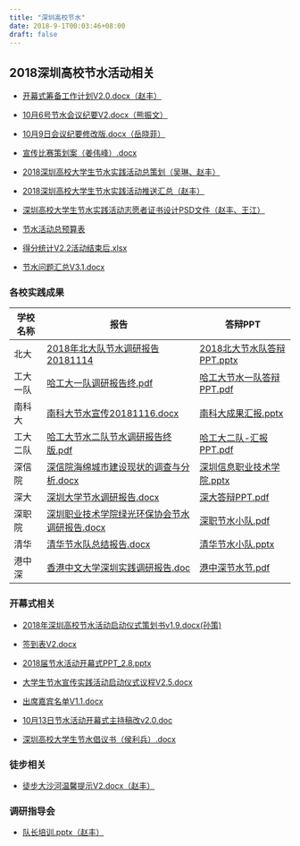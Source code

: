```yaml
---
title: "深圳高校节水"
date: 2018-9-1T00:03:46+08:00
draft: false
---
```


## 2018深圳高校节水活动相关

<!--more-->

* [开幕式筹备工作计划V2.0.docx（赵丰）](https://freiwilliger.oss-cn-shenzhen.aliyuncs.com/volunteer/2018年秋季学期/water_saving/前期工作文件/开幕式筹备工作计划V2.0.docx)

* [10月6号节水会议纪要V2.docx（熊振文）](https://freiwilliger.oss-cn-shenzhen.aliyuncs.com/volunteer/2018年秋季学期/water_saving/会议纪要/10月9日会议纪要修改版.docx)

* [10月9日会议纪要修改版.docx（岳晓菲）](https://freiwilliger.oss-cn-shenzhen.aliyuncs.com/volunteer/2018年秋季学期/water_saving/会议纪要/10月9日会议纪要修改版.docx)

* [宣传比赛策划案（姜伟峰）.docx](https://freiwilliger.oss-cn-shenzhen.aliyuncs.com/volunteer/2018年秋季学期/water_saving/前期工作文件/宣传比赛策划案（姜伟峰）.docx)

* [2018深圳高校大学生节水实践活动总策划（吴琳、赵丰）](https://freiwilliger.oss-cn-shenzhen.aliyuncs.com/volunteer/2018年秋季学期/water_saving/总策划/2018深圳高校大学生节水实践活动总策划V6.0.docx)

* [2018深圳高校大学生节水实践活动推送汇总（赵丰）](https://freiwilliger.oss-cn-shenzhen.aliyuncs.com/volunteer/2018年秋季学期/water_saving/节水推送汇总/节水推送汇总V2.1.xlsx)

* [深圳高校大学生节水实践活动志愿者证书设计PSD文件（赵丰、王江）](https://freiwilliger.oss-cn-shenzhen.aliyuncs.com/volunteer/2018年秋季学期/water_saving/证书/志愿者证书设计稿V1.8.psd)

* [节水活动总预算表](https://freiwilliger.oss-cn-shenzhen.aliyuncs.com/volunteer/2018年秋季学期/water_saving/预决算/节水活动总预结算表V1.0.docx)

* [得分统计V2.2活动结束后.xlsx](https://freiwilliger.oss-cn-shenzhen.aliyuncs.com/volunteer/2018年秋季学期/water_saving/各校实践成果/得分统计V2.2活动结束后.xlsx)

* [节水问题汇总V3.1.docx](https://freiwilliger.oss-cn-shenzhen.aliyuncs.com/volunteer/2018年秋季学期/water_saving/FAQ/节水问题汇总V3.1.docx)

### 各校实践成果

| 学校名称 | 报告 | 答辩PPT |
|---------|-----|--------|
| 北大     | [2018年北大队节水调研报告20181114](https://freiwilliger.oss-cn-shenzhen.aliyuncs.com/volunteer/2018年秋季学期/water_saving/各校实践成果/实践报告/2018年北大队节水调研报告20181114.pdf)   | [2018北大节水队答辩PPT.pptx](https://freiwilliger.oss-cn-shenzhen.aliyuncs.com/volunteer/2018年秋季学期/water_saving/各校实践成果/答辩PPT/2018北大节水队答辩PPT-20181118.pptx)      |
| 工大一队  | [哈工大一队调研报告终.pdf](https://freiwilliger.oss-cn-shenzhen.aliyuncs.com/volunteer/2018年秋季学期/water_saving/各校实践成果/实践报告/哈工大一队调研报告终.pdf) | [哈工大节水一队答辩PPT.pdf](https://freiwilliger.oss-cn-shenzhen.aliyuncs.com/volunteer/2018年秋季学期/water_saving/各校实践成果/答辩PPT/哈工大节水一队答辩PPT.pdf)     |
| 南科大   | [南科大节水宣传20181116.docx](https://freiwilliger.oss-cn-shenzhen.aliyuncs.com/volunteer/2018年秋季学期/water_saving/各校实践成果/实践报告/南科大节水宣传20181116.docx) | [南科大成果汇报.pptx](https://freiwilliger.oss-cn-shenzhen.aliyuncs.com/volunteer/2018年秋季学期/water_saving/各校实践成果/答辩PPT/南科大成果汇报.pptx)    |
| 工大二队  | [哈工大节水二队节水调研报告终版.pdf](https://freiwilliger.oss-cn-shenzhen.aliyuncs.com/volunteer/2018年秋季学期/water_saving/各校实践成果/实践报告/哈工大节水二队节水调研报告终版.pdf) | [哈工大二队-汇报PPT.pdf](https://freiwilliger.oss-cn-shenzhen.aliyuncs.com/volunteer/2018年秋季学期/water_saving/各校实践成果/答辩PPT/哈工大二队-汇报PPT.pdf)   |
| 深信院   | [深信院海绵城市建设现状的调查与分析.docx](https://freiwilliger.oss-cn-shenzhen.aliyuncs.com/volunteer/2018年秋季学期/water_saving/各校实践成果/实践报告/海绵城市建设现状的调查与分析.docx)  | [深圳信息职业技术学院.pptx](https://freiwilliger.oss-cn-shenzhen.aliyuncs.com/volunteer/2018年秋季学期/water_saving/各校实践成果/答辩PPT/深圳信息职业技术学院.pptx)   |
| 深大     | [深圳大学节水调研报告.docx](https://freiwilliger.oss-cn-shenzhen.aliyuncs.com/volunteer/2018年秋季学期/water_saving/各校实践成果/实践报告/深圳大学节水调研报告.docx)  | [深大答辩PPT.pdf](https://freiwilliger.oss-cn-shenzhen.aliyuncs.com/volunteer/2018年秋季学期/water_saving/各校实践成果/答辩PPT/深大答辩PPT.pdf)    |
| 深职院   | [深圳职业技术学院绿光环保协会节水调研报告.docx](https://freiwilliger.oss-cn-shenzhen.aliyuncs.com/volunteer/2018年秋季学期/water_saving/各校实践成果/实践报告/深圳职业技术学院绿光环保协会节水调研报告.docx) | [深职节水小队.pdf](https://freiwilliger.oss-cn-shenzhen.aliyuncs.com/volunteer/2018年秋季学期/water_saving/各校实践成果/答辩PPT/深职节水小队.pdf)    |
| 清华     | [清华节水队总结报告.docx](https://freiwilliger.oss-cn-shenzhen.aliyuncs.com/volunteer/2018年秋季学期/water_saving/各校实践成果/实践报告/清华节水队总结报告.docx)  | [清华节水小队.pptx](https://freiwilliger.oss-cn-shenzhen.aliyuncs.com/volunteer/2018年秋季学期/water_saving/各校实践成果/答辩PPT/清华节水小队.pptx)     |
| 港中深   | [香港中文大学深圳实践调研报告.doc](https://freiwilliger.oss-cn-shenzhen.aliyuncs.com/volunteer/2018年秋季学期/water_saving/各校实践成果/实践报告/香港中文大学深圳实践调研报告.doc) | [港中深节水节.pdf](https://freiwilliger.oss-cn-shenzhen.aliyuncs.com/volunteer/2018年秋季学期/water_saving/各校实践成果/答辩PPT/港中深节水节.pdf)    |

### 开幕式相关

* [2018年深圳高校节水活动启动仪式策划书v1.9.docx(孙策)](https://freiwilliger.oss-cn-shenzhen.aliyuncs.com/volunteer/2018年秋季学期/water_saving/前期工作文件/2018年深圳高校节水活动启动仪式策划书v1.9.docx)

* [签到表V2.docx](https://freiwilliger.oss-cn-shenzhen.aliyuncs.com/volunteer/2018年秋季学期/water_saving/开幕式文案/签到表V2.docx)

* [2018届节水活动开幕式PPT_2.8.pptx](https://freiwilliger.oss-cn-shenzhen.aliyuncs.com/volunteer/2018年秋季学期/water_saving/开幕式文案/2018届节水活动开幕式PPT_2.8.pptx)

* [大学生节水宣传实践活动启动仪式议程V2.5.docx](https://freiwilliger.oss-cn-shenzhen.aliyuncs.com/volunteer/2018年秋季学期/water_saving/开幕式文案/大学生节水宣传实践活动启动仪式议程V2.5.docx)

* [出席嘉宾名单V1.1.docx](https://freiwilliger.oss-cn-shenzhen.aliyuncs.com/volunteer/2018年秋季学期/water_saving/开幕式文案/出席嘉宾名单V1.1.docx)

* [10月13日节水活动开幕式主持稿改v2.0.doc](https://freiwilliger.oss-cn-shenzhen.aliyuncs.com/volunteer/2018年秋季学期/water_saving/开幕式文案/10月13日节水活动开幕式主持稿改v2.0.doc)

* [深圳高校大学生节水倡议书（侯利兵）.docx](https://freiwilliger.oss-cn-shenzhen.aliyuncs.com/volunteer/2018年秋季学期/water_saving/开幕式文案/深圳高校大学生节水倡议书（侯利兵）.docx)

### 徒步相关

* [徒步大沙河温馨提示V2.docx（赵丰）](https://freiwilliger.oss-cn-shenzhen.aliyuncs.com/volunteer/2018年秋季学期/water_saving/徒步/徒步大沙河温馨提示V2.docx)

### 调研指导会

* [队长培训.pptx（赵丰）](https://freiwilliger.oss-cn-shenzhen.aliyuncs.com/volunteer/2018年秋季学期/water_saving/调研指导会/train.pptx)
